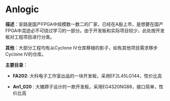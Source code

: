 # Anlogic

**描述**：安路是国产FPGA中规模数一数二的厂家，已经在A股上市，是想要在国产FPGA中混迹必不可绕过学习的一部分。由于开发板和实际项目较少，此处按开发板对工程项目进行分类。



**其他**：大部分工程均有从Cyclone IV仓库移植的影子，如有其他项目需求移步Cyclone IV的仓库。



**主要目录**：

+ **FA202**: 大科电子工作室出品的一块开发板，采用EF2L45LG144，性价比高

+ **An1_020** : 大猪蹄子设计的一款开发板，采用EG4S20NG88，接口简单，性价比高
